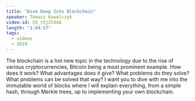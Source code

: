 ```yaml
---
title: "Dive Deep Into Blockchain"
speaker: Tomasz Kowalczyk
video-id: CD_t5jZtX48
length: "1:04:57"
tags:
  - videos
  - 2019
---
```


The blockchain is a hot new topic in the technology due to the rise of various cryptocurrencies, Bitcoin being a most prominent example. How does it work? What advantages does it give? What problems do they solve? What problems can be solved that way? I want you to dive with me into the immutable world of blocks where I will explain everything, from a simple hash, through Merkle trees, up to implementing your own blockchain.
